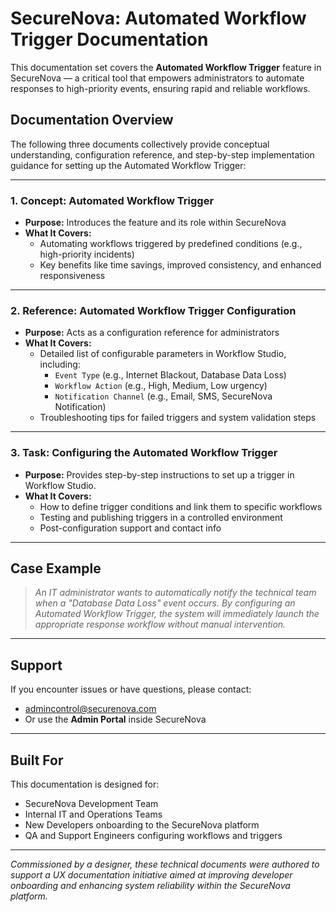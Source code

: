 # SecureNova: Automated Workflow Trigger Documentation

This documentation set covers the **Automated Workflow Trigger** feature in SecureNova — a critical tool that empowers administrators to automate responses to high-priority events, ensuring rapid and reliable workflows.

## Documentation Overview

The following three documents collectively provide conceptual understanding, configuration reference, and step-by-step implementation guidance for setting up the Automated Workflow Trigger:

---

### 1. **Concept: Automated Workflow Trigger**
- **Purpose:** Introduces the feature and its role within SecureNova
- **What It Covers:**  
  - Automating workflows triggered by predefined conditions (e.g., high-priority incidents)
  - Key benefits like time savings, improved consistency, and enhanced responsiveness

---

### 2. **Reference: Automated Workflow Trigger Configuration**
- **Purpose:** Acts as a configuration reference for administrators
- **What It Covers:**  
  - Detailed list of configurable parameters in Workflow Studio, including:
    - `Event Type` (e.g., Internet Blackout, Database Data Loss)
    - `Workflow Action` (e.g., High, Medium, Low urgency)
    - `Notification Channel` (e.g., Email, SMS, SecureNova Notification)
  - Troubleshooting tips for failed triggers and system validation steps

---

### 3. **Task: Configuring the Automated Workflow Trigger**
- **Purpose:** Provides step-by-step instructions to set up a trigger in Workflow Studio.
- **What It Covers:**  
  - How to define trigger conditions and link them to specific workflows
  - Testing and publishing triggers in a controlled environment
  - Post-configuration support and contact info

---

## Case Example

> *An IT administrator wants to automatically notify the technical team when a "Database Data Loss" event occurs. By configuring an Automated Workflow Trigger, the system will immediately launch the appropriate response workflow without manual intervention.*

---

## Support

If you encounter issues or have questions, please contact:  
- admincontrol@securenova.com
- Or use the **Admin Portal** inside SecureNova

---

## Built For

This documentation is designed for:
- SecureNova Development Team  
- Internal IT and Operations Teams  
- New Developers onboarding to the SecureNova platform  
- QA and Support Engineers configuring workflows and triggers

---

*Commissioned by a designer, these technical documents were authored to support a UX documentation initiative aimed at improving developer onboarding and enhancing system reliability within the SecureNova platform.*
